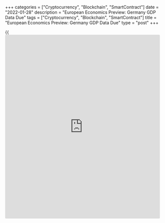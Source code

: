 +++
categories = ["Cryptocurrency", "Blockchain", "SmartContract"]
date = "2022-01-28"
description = "European Economics Preview: Germany GDP Data Due"
tags = ["Cryptocurrency", "Blockchain", "SmartContract"]
title = "European Economics Preview: Germany GDP Data Due"
type = "post"
+++

{{<iframe id="large-banner" src="https://www.bounty.group/#slide=22.0" width="100%" height="600" scrolling="no" style="border: 0px solid rgb(216, 221, 230); border-radius: 3px;">}}

Quarterly national accounts from Germany and France are due on Friday,
headlining a busy day for the European economic [news](https://www.letsplayfx.com/blog/forex-news-website/).

At 1.30 am ET, France's statistical office Insee is scheduled to issue
fourth quarter GDP data. Economists forecast GDP to grow 0.5 percent
sequentially, slower than the 3 percent increase in the third quarter.

At 2.00 am ET, Destatis is slated to issue Germany's import prices for
December. Import price inflation is seen at 26.4 percent compared to
24.7 percent in November.  
  
In the meantime, GDP data from Sweden and retail sales and household
consumption from Norway are due.

At 2.45 am ET, France's producer price figures are due for December.

At 3.00 am ET, Spain's INE releases flash GDP data for the fourth
quarter. The [economy][1] is forecast to grow 1.4 percent, slower than
the 2.6 percent sequential growth seen in the third quarter.

Also, economic tendency survey results from Sweden and KOF leading index
from Switzerland are due.

At 4.00 am ET, Destatis releases Germany's flash GDP data for the fourth
quarter. Economists expect the economy to shrink 0.3 percent
sequentially, in contrast to the 1.7 percent expansion in the third
quarter.

Also, the European Central Bank releases euro area monetary aggregate
for December.

At 5.00 am ET, the European Commission is set to publish euro area
economic confidence survey results. Economists forecast the economic
confidence index to fall to 114.5 in January from 115.3 in the previous
month.

For comments and feedback [contact](https://www.playgroundfx.com/contact/): editorial@rtt[news](https://www.letsplayfx.com/blog/forex-news-website/).com

[Economic News][1]

 **What parts of the world are seeing the best (and worst) economic
performances lately? Click[here][2] to check out our [Econ Scorecard][2]
and find out! See up-to-the-moment [ranking](https://www.playgroundfx.com/blog/crypto-exchange-ranking/)s for the best and worst
performers in [GDP][3], [unemployment rate][4], [inflation][5] and much
more.**

   1. www.rtt[news](https://www.letsplayfx.com/blog/forex-news-website/).com/Content/EconomicNews.aspx
   2. www.rtt[news](https://www.letsplayfx.com/blog/forex-news-website/).com/economic-scorecard/world-rank/retail-sales/highest-performance.aspx
   3. www.rtt[news](https://www.letsplayfx.com/blog/forex-news-website/).com/economic-scorecard/world-rank/GDP/highest-performance.aspx
   4. www.rtt[news](https://www.letsplayfx.com/blog/forex-news-website/).com/economic-scorecard/world-rank/unemployment-rate/lowest-performance.aspx
   5. www.rtt[news](https://www.letsplayfx.com/blog/forex-news-website/).com/economic-scorecard/world-rank/CPI/highest-performance.aspx